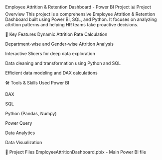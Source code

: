Employee Attrition & Retention Dashboard - Power BI Project
📊 Project Overview
This project is a comprehensive Employee Attrition & Retention Dashboard built using Power BI, SQL, and Python. It focuses on analyzing attrition patterns and helping HR teams take proactive decisions.

🚀 Key Features
Dynamic Attrition Rate Calculation

Department-wise and Gender-wise Attrition Analysis

Interactive Slicers for deep data exploration

Data cleaning and transformation using Python and SQL

Efficient data modeling and DAX calculations

🛠️ Tools & Skills Used
Power BI

DAX

SQL

Python (Pandas, Numpy)

Power Query

Data Analytics

Data Visualization

📁 Project Files
EmployeeAttritionDashboard.pbix - Main Power BI file
